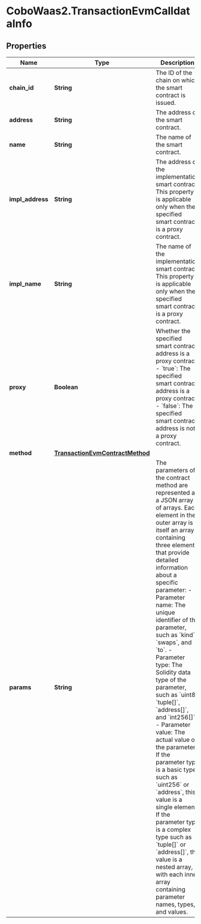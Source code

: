 # CoboWaas2.TransactionEvmCalldataInfo

## Properties

Name | Type | Description | Notes
------------ | ------------- | ------------- | -------------
**chain_id** | **String** | The ID of the chain on which the smart contract is issued. | [optional] 
**address** | **String** | The address of the smart contract. | [optional] 
**name** | **String** | The name of the smart contract. | [optional] 
**impl_address** | **String** | The address of the implementation smart contract. This property is applicable only when the specified smart contract is a proxy contract. | [optional] 
**impl_name** | **String** | The name of the implementation smart contract. This property is applicable only when the specified smart contract is a proxy contract. | [optional] 
**proxy** | **Boolean** | Whether the specified smart contract address is a proxy contract. - &#x60;true&#x60;: The specified smart contract address is a proxy contract. - &#x60;false&#x60;: The specified smart contract address is not a proxy contract.  | [optional] 
**method** | [**TransactionEvmContractMethod**](TransactionEvmContractMethod.md) |  | [optional] 
**params** | **String** | The parameters of the contract method are represented as a JSON array of arrays. Each element in the outer array is itself an array containing three elements that provide detailed information about a specific parameter: - Parameter name: The unique identifier of the parameter, such as &#x60;kind&#x60;, &#x60;swaps&#x60;, and &#x60;to&#x60;. - Parameter type: The Solidity data type of the parameter, such as &#x60;uint8&#x60;, &#x60;tuple[]&#x60;, &#x60;address[]&#x60;, and &#x60;int256[]&#x60;. - Parameter value: The actual value of the parameter. If the parameter type is a basic type such as &#x60;uint256&#x60; or &#x60;address&#x60;, this value is a single element. If the parameter type is a complex type such as &#x60;tuple[]&#x60; or &#x60;address[]&#x60;, the value is a nested array, with each inner array containing parameter names, types, and values.  | [optional] 


